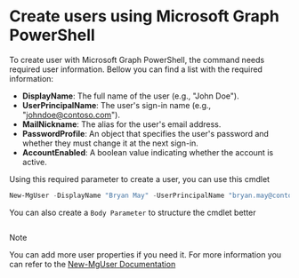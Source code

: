 # Create users using Microsoft Graph PowerShell

To create user with Microsoft Graph PowerShell, the command needs required user information. Bellow you can find a list with the required information:
- **DisplayName**: The full name of the user (e.g., "John Doe").
- **UserPrincipalName**: The user's sign-in name (e.g., "johndoe@contoso.com").
- **MailNickname**: The alias for the user's email address.
- **PasswordProfile**: An object that specifies the user's password and whether they must change it at the next sign-in.
- **AccountEnabled**: A boolean value indicating whether the account is active.

Using this required parameter to create a user, you can use this cmdlet
```PowerShell
New-MgUser -DisplayName "Bryan May" -UserPrincipalName "bryan.may@contoso.com" -MailNickName "bryan.may" -PasswordProfile @{Password = "P@$$w0rd2025"; ForceChangePasswordNextSignIn = $true} -AccountEnabled:$true
```

You can also create a `Body Parameter` to structure the cmdlet better
```PasswordProfile
```
> [!Note]
> You can add more user properties if you need it. For more information you can refer to the [New-MgUser Documentation]("https://learn.microsoft.com/en-us/powershell/module/microsoft.graph.users/new-mguser?view=graph-powershell-1.0")

